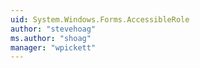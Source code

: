 ```yaml
---
uid: System.Windows.Forms.AccessibleRole
author: "stevehoag"
ms.author: "shoag"
manager: "wpickett"
---
```

